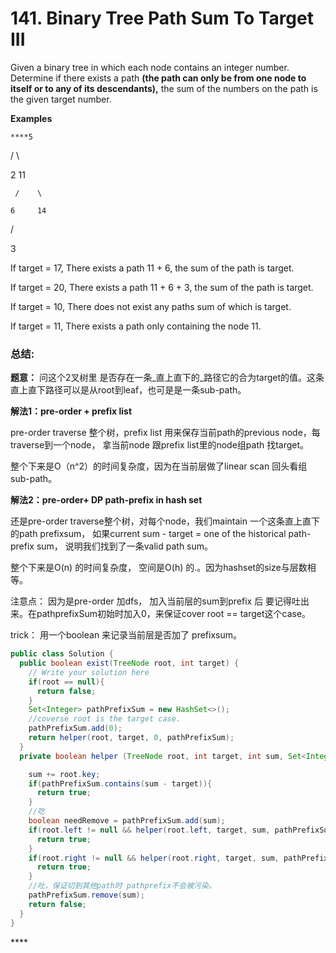 # 141. Binary Tree Path Sum To Target III

Given a binary tree in which each node contains an integer number. Determine if there exists a path **\(the path can only be from one node to itself or to any of its descendants\),** the sum of the numbers on the path is the given target number.

**Examples**

    ****5

  /    \

2      11

     /    \

    6     14

  /

 3  


If target = 17, There exists a path 11 + 6, the sum of the path is target.

If target = 20, There exists a path 11 + 6 + 3, the sum of the path is target.

If target = 10, There does not exist any paths sum of which is target.

If target = 11, There exists a path only containing the node 11.

### 总结:

**题意：** 问这个2叉树里 是否存在一条_直上直下的_路径它的合为target的值。这条直上直下路径可以是从root到leaf，也可是是一条sub-path。

**解法1：pre-order + prefix list**

pre-order traverse 整个树，prefix list 用来保存当前path的previous node，每traverse到一个node， 拿当前node 跟prefix list里的node组path 找target。 

整个下来是O（n^2）的时间复杂度，因为在当前层做了linear scan 回头看组sub-path。

**解法2：pre-order+ DP  path-prefix in hash set**

还是pre-order traverse整个树，对每个node，我们maintain 一个这条直上直下的path prefixsum， 如果current sum - target = one of the historical path-prefix sum， 说明我们找到了一条valid path sum。

整个下来是O\(n\) 的时间复杂度， 空间是O\(h\) 的.。因为hashset的size与层数相等。

注意点： 因为是pre-order 加dfs， 加入当前层的sum到prefix 后 要记得吐出来。在pathprefixSum初始时加入0，来保证cover root == target这个case。

trick： 用一个boolean 来记录当前层是否加了 prefixsum。

```java
public class Solution {
  public boolean exist(TreeNode root, int target) {
    // Write your solution here
    if(root == null){
      return false;
    }
    Set<Integer> pathPrefixSum = new HashSet<>();
    //coverse root is the target case.
    pathPrefixSum.add(0);
    return helper(root, target, 0, pathPrefixSum);
  }
  private boolean helper (TreeNode root, int target, int sum, Set<Integer> pathPrefixSum) {

    sum += root.key;
    if(pathPrefixSum.contains(sum - target)){
      return true;
    }
    //吃
    boolean needRemove = pathPrefixSum.add(sum);
    if(root.left != null && helper(root.left, target, sum, pathPrefixSum)){
      return true;
    }
    if(root.right != null && helper(root.right, target, sum, pathPrefixSum)){
      return true;
    }
    //吐，保证切到其他path时 pathprefix不会被污染。
    pathPrefixSum.remove(sum);
    return false;
  }
}
```





\*\*\*\*

